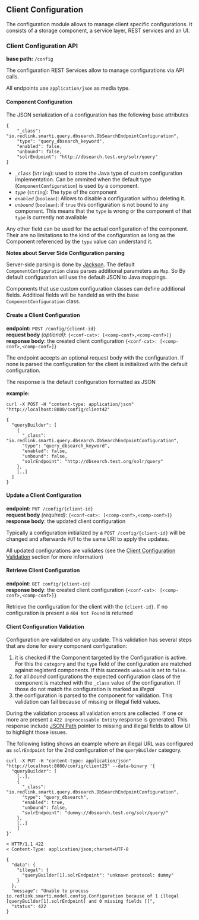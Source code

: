 ## Client Configuration

The configuration module allows to manage client specific configurations. It consists of a storage component, a service layer, REST services and an UI.

### Client Configuration API

__base path:__ `/config`

The configuration REST Services allow to manage configurations via API calls.

All endpoints use `application/json` as media type.

#### Component Configuration

The JSON serialization of a configuration has the following base attributes

```
{
    "_class": "io.redlink.smarti.query.dbsearch.DbSearchEndpointConfiguration",
    "type": "query_dbsearch_keyword",
    "enabled": false,
    "unbound": false,
    "solrEndpoint": "http://dbsearch.test.org/solr/query"
}

```

* _`_class`_ (`String`): used to store the Java type of custom configuration implementation. Can be ommited when the default type (`ComponentConfiguration`) is used by a component.
* _`type`_ (`string`): The type of the component
* _`enabled`_ (`boolean`): Allows to disable a configuration withou deleting it.
* _`unbound`_ (`boolean`): if `true` this configuration is not bound to any component. This means that the `type` is wrong or the component of that `type` is currently not available

Any other field can be used for the actual configuration of the component. Their are no limitations to the kind of the configuration as long as the Component referenced by the `type` value can understand it.

__Notes about Server Side Configuration parsing__

Server-side parsing is done by [Jackson](https://github.com/FasterXML/jackson). The default `ComponentConfiguration` class parses additional parameters as `Map`. So By default configuration will use the default JSON to Java mappings.

Components that use custom configuration classes can define additional fields. Additioal fields will be handeld as with the base `ComponentConfiguration` class.

#### Create a Client Configuration

__endpoint:__ `POST /config/{client-id}` <br>
__request body__ _(optional)_: `{<conf-cat>: [<comp-conf>,<comp-conf>]}`<br>
__response body__: the created client configuration `{<conf-cat>: [<comp-conf>,<comp-conf>]}`

The endpoint accepts an optional request body with the configuration. If none is parsed the configuration for the client is initialized with the default configuration.

The response is the default configuration formatted as JSON

__example:__

```
curl -X POST -H "content-type: application/json" "http://localhost:8080/config/client42"

{
  "queryBuilder": [
    {
      "_class": "io.redlink.smarti.query.dbsearch.DbSearchEndpointConfiguration",
      "type": "query_dbsearch_keyword",
      "enabled": false,
      "unbound": false,
      "solrEndpoint": "http://dbsearch.test.org/solr/query"
    },
    [..]
  ]
}

```

#### Update a Client Configuration

__endpoint:__ `PUT /config/{client-id}`<br>
__request body__ _(required)_: `{<conf-cat>: [<comp-conf>,<comp-conf>]}`<br>
__response body__: the updated client configuration

Typically a configuration initialized by a `POST /config/{client-id}` will be changed and afterwards `PUT` to the same URI to apply the updates.

All updated configurations are validates (see the [Client Configuration Validation](#clientConfigurationValidation) section for more information)

#### Retrieve Client Configuration

__endpoint__: `GET config/{client-id}` <br>
__response body__: the created client configuration `{<conf-cat>: [<comp-conf>,<comp-conf>]}`

Retrieve the configuration for the client with the `{client-id}`. If no configuration is present a `404 Not Found` is returned

#### Client Configuration Validation

Configuration are validated on any update. This validation has several steps that are done for every component configuration:

1. it is checked if the Component targeted by the Configuration is active. For this the `category` and the `type` field of the configuration are matched against registerd components. If this succeeds `unbound` is set to `false`. 
2. for all _bound_ configurations the expected configuration class of the component is matched with the `_class` value of the configuration. If those do not match the configuration is marked as _illegal_
3. the configuration is parsed to the component for validation. This validation can fail because of missing or illegal field values.

During the validation process all validation errors are collected. If one or more are present a `422 Unprocessable Entity` response is generated. This response include [JSON Path](https://github.com/json-path/JsonPath) pointer to missing and illegal fields to allow UI to highlight those issues.

The following listing shows an example where an illegal URL was configured as `solrEndpoint` for the 2nd configuration of the `queryBuilder` category.

```
curl -X PUT -H "content-type: application/json" "http://localhost:8080/config/client25" --data-binary '{
  "queryBuilder": [
    [..],
    {
      "_class": "io.redlink.smarti.query.dbsearch.DbSearchEndpointConfiguration",
      "type": "query_dbsearch",
      "enabled": true,
      "unbound": false,
      "solrEndpoint": "dummy://dbsearch.test.org/solr/query/"
    }, 
    [..]
    ]
}'

< HTTP/1.1 422 
< Content-Type: application/json;charset=UTF-8

{
  "data": {
    "illegal": {
      "queryBuilder[1].solrEndpoint": "unknown protocol: dummy"
    }
  },
  "message": "Unable to process io.redlink.smarti.model.config.Configuration because of 1 illegal [queryBuilder[1].solrEndpoint] and 0 missing fields []",
  "status": 422
}
```